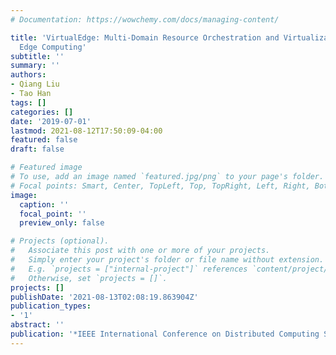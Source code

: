 ```yaml
---
# Documentation: https://wowchemy.com/docs/managing-content/

title: 'VirtualEdge: Multi-Domain Resource Orchestration and Virtualization in Cellular
  Edge Computing'
subtitle: ''
summary: ''
authors:
- Qiang Liu
- Tao Han
tags: []
categories: []
date: '2019-07-01'
lastmod: 2021-08-12T17:50:09-04:00
featured: false
draft: false

# Featured image
# To use, add an image named `featured.jpg/png` to your page's folder.
# Focal points: Smart, Center, TopLeft, Top, TopRight, Left, Right, BottomLeft, Bottom, BottomRight.
image:
  caption: ''
  focal_point: ''
  preview_only: false

# Projects (optional).
#   Associate this post with one or more of your projects.
#   Simply enter your project's folder or file name without extension.
#   E.g. `projects = ["internal-project"]` references `content/project/deep-learning/index.md`.
#   Otherwise, set `projects = []`.
projects: []
publishDate: '2021-08-13T02:08:19.863904Z'
publication_types:
- '1'
abstract: ''
publication: '*IEEE International Conference on Distributed Computing Systems (ICDCS)*'
---
```

